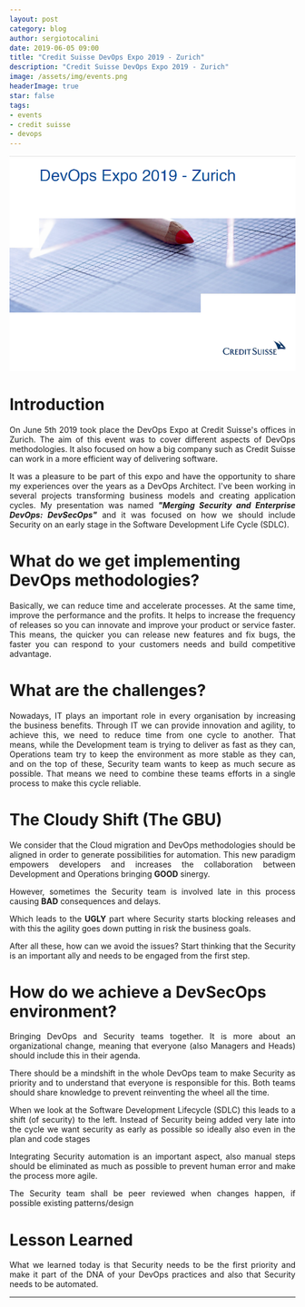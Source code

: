 ```yaml
---
layout: post
category: blog
author: sergiotocalini
date: 2019-06-05 09:00
title: "Credit Suisse DevOps Expo 2019 - Zurich"
description: "Credit Suisse DevOps Expo 2019 - Zurich"
image: /assets/img/events.png
headerImage: true
star: false
tags:
- events
- credit suisse
- devops
---
```


![Credit Suisse - DevOps Expo 2019 (Zurich, Switzerland)][banner]

# Introduction
<p style='text-align: justify;'>
	On June 5th 2019 took place the DevOps Expo at Credit Suisse's offices in
	Zurich. The aim of this event was to cover different aspects of DevOps 
	methodologies. It also focused on how a big company such as Credit Suisse
	can work in a more efficient way of delivering software.
</p>
<p style='text-align: justify;'>
	It was a pleasure to be part of this expo and have the opportunity to share
	my experiences over the years as a DevOps Architect. I've been working in several
	projects transforming business models and creating application cycles. My presentation
	was named <em><strong>"Merging Security and Enterprise DevOps: DevSecOps"</strong></em>
	and it was focused on how we should include Security on an early stage in the
	Software Development Life Cycle (SDLC).
</p>

# What do we get implementing DevOps methodologies?
<p style='text-align: justify;'>
	Basically, we can reduce time and accelerate processes. At the same time,
	improve the performance and the profits. It helps to increase the frequency
	of releases so you can innovate and improve your product or service faster. This
	means, the quicker you can release new features and fix bugs, the faster you can
	respond to your customers needs and build competitive advantage.
</p>

# What are the challenges?
<p style='text-align: justify;'>
	Nowadays, IT plays an important role in every organisation by increasing the
	business benefits. Through IT we can provide innovation and agility, to achieve
	this, we need to reduce time from one cycle to another. That means, while the
	Development team is trying to deliver as fast as they can, Operations team try
	to keep the environment as more stable as they can, and on the top of these,
	Security team wants to keep as much secure as possible. That means we need to
	combine these teams efforts in a single process to make this cycle reliable.
</p>

# The Cloudy Shift (The GBU)
<p style='text-align: justify;'>
	We consider that the Cloud migration and DevOps methodologies should be aligned in
	order to generate possibilities for automation. This new paradigm empowers
	developers and increases the collaboration between Development and Operations
	bringing <strong>GOOD</strong> sinergy.
</p>
<p style='text-align: justify;'>
	However, sometimes the Security team is involved late in this process causing
	<strong>BAD</strong> consequences and delays.
</p>
<p style='text-align: justify;'>
	Which leads to the <strong>UGLY</strong> part where Security starts blocking
	releases and with this the agility goes down putting in risk the business goals.
</p>
<p style='text-align: justify;'>
	After all these, how can we avoid the issues? Start thinking that the Security
	is an important ally and needs to be engaged from the first step.
</p>

# How do we achieve a DevSecOps environment?
<p style='text-align: justify;'>
	Bringing DevOps and Security teams together. It is more about an organizational
	change, meaning that everyone (also Managers and Heads) should include this in
	their agenda.
</p>
<p style='text-align: justify;'>
	There should be a mindshift in the whole DevOps team to make Security as
	priority and to understand that everyone is responsible for this. Both teams
	should share knowledge to prevent reinventing the wheel all the time.
</p>
<p style='text-align: justify;'>
	When we look at the Software Development Lifecycle (SDLC) this leads to a
	shift (of security) to the left. Instead of Security being added very late
	into the cycle we want security as early as possible so ideally also even
	in the plan and code stages
</p>
<p style='text-align: justify;'>
	Integrating Security automation is an important aspect, also manual steps
	should be eliminated as much as possible to prevent human error and make
	the process more agile.
</p>
<p style='text-align: justify;'>
	The Security team shall be peer reviewed when changes happen, if possible
	existing patterns/design
</p>

# Lesson Learned
<p style='text-align: justify;'>
	What we learned today is that Security needs to be the first priority and
	make it part of the DNA of your DevOps practices and also that Security needs
	to be automated.
</p>

---

[banner]: /assets/events/CS-devops_expo_2019-Zurich.png
